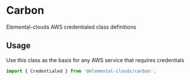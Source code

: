 # Carbon

Elemental-clouds AWS credentialed class definitions

## Usage

Use this class as the basis for any AWS service that requires credentials

```typescript
import { Credentialed } from '@elemental-clouds/carbon';
```
